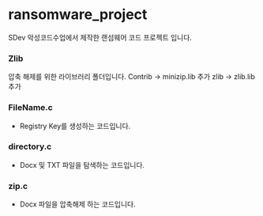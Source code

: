 # ransomware_project
SDev 악성코드수업에서 제작한 랜섬웨어 코드 프로젝트 입니다.

### Zlib
압축 해제를 위한 라이브러리 폴더입니다.
Contrib → minizip.lib 추가
zlib -> zlib.lib 추가

### FileName.c
- Registry Key를 생성하는 코드입니다.
### directory.c
- Docx 및 TXT 파일을 탐색하는 코드입니다.
### zip.c
- Docx 파일을 압축해제 하는 코드입니다.
